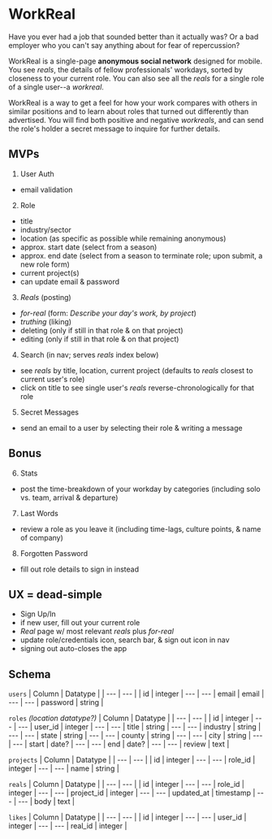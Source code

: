 # WorkReal

Have you ever had a job that sounded better than it actually was?
Or a bad employer who you can't say anything about for fear of repercussion?

WorkReal is a single-page __anonymous social network__ designed for mobile. You see _reals_,
the details of fellow professionals' workdays, sorted by closeness to your current role.
You can also see all the _reals_ for a single role of a single user--a _workreal_.

WorkReal is a way to get a feel for how your work compares with others in similar positions and to learn
about roles that turned out differently than advertised. You will find both positive and negative _workreals_,
and can send the role's holder a secret message to inquire for further details.

## MVPs
1. User Auth
  * email validation

2. Role
  * title
  * industry/sector
  * location (as specific as possible while remaining anonymous)
  * approx. start date (select from a season)
  * approx. end date (select from a season to terminate role; upon submit, a new role form)
  * current project(s)
  * can update email & password

3. _Reals_ (posting)
  * _for-real_ (form: _Describe your day's work, by project_)
  * _truthing_ (liking)
  * deleting (only if still in that role & on that project)
  * editing (only if still in that role & on that project)

4. Search (in nav; serves _reals_ index below)
  * see _reals_ by title, location, current project (defaults to _reals_ closest to current user's role)
  * click on title to see single user's _reals_ reverse-chronologically for that role

5. Secret Messages
  * send an email to a user by selecting their role & writing a message

## Bonus
6. Stats
  * post the time-breakdown of your workday by categories (including solo vs. team, arrival & departure)

7. Last Words
  * review a role as you leave it (including time-lags, culture points, & name of company)

8. Forgotten Password
  * fill out role details to sign in instead

## UX = dead-simple
  * Sign Up/In
  * if new user, fill out your current role
  * _Real_ page w/ most relevant _reals_ plus _for-real_
  * update role/credentials icon, search bar, & sign out icon in nav
  * signing out auto-closes the app

## Schema
`users`
| Column | Datatype |
| --- | --- |
| id       | integer |
---        | ---
| email    | email |
---        | ---
| password | string |

`roles` _(location datatype?)_
| Column | Datatype |
| --- | --- |
| id       | integer |
---        | ---
| user_id  | integer |
---        | ---
| title    | string |
---        | ---
| industry | string |
---        | ---
| state    | string |
---        | ---
| county   | string |
---        | ---
| city     | string |
---        | ---
| start    | date? |
---        | ---
| end      | date? |
---        | ---
| review   | text |

`projects`
| Column | Datatype |
| --- | --- |
| id      | integer |
---       | ---
| role_id | integer |
---       | ---
| name    | string |

`reals`
| Column | Datatype |
| --- | --- |
| id         | integer |
---          | ---
| role_id    | integer |
---          | ---
| project_id | integer |
---          | ---
| updated_at | timestamp |
---          | ---
| body       | text |

`likes`
| Column | Datatype |
| --- | --- |
| id       | integer |
---        | ---
| user_id  | integer |
---        | ---
| real_id  | integer |
